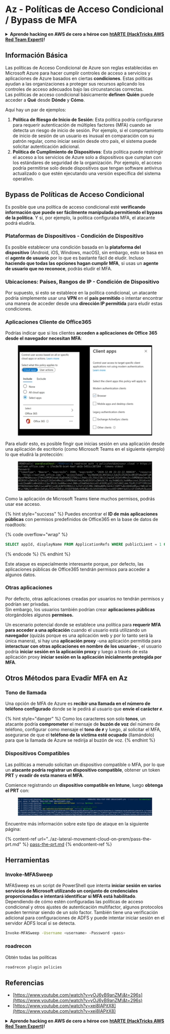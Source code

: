 # Az - Políticas de Acceso Condicional / Bypass de MFA

<details>

<summary><strong>Aprende hacking en AWS de cero a héroe con</strong> <a href="https://training.hacktricks.xyz/courses/arte"><strong>htARTE (HackTricks AWS Red Team Expert)</strong></a><strong>!</strong></summary>

Otras formas de apoyar a HackTricks:

* Si quieres ver a tu **empresa anunciada en HackTricks** o **descargar HackTricks en PDF**, consulta los [**PLANES DE SUSCRIPCIÓN**](https://github.com/sponsors/carlospolop)!
* Consigue el [**merchandising oficial de PEASS & HackTricks**](https://peass.creator-spring.com)
* Descubre [**La Familia PEASS**](https://opensea.io/collection/the-peass-family), nuestra colección de [**NFTs**](https://opensea.io/collection/the-peass-family) exclusivos
* **Únete al** 💬 [**grupo de Discord**](https://discord.gg/hRep4RUj7f) o al [**grupo de telegram**](https://t.me/peass) o **sigue** a **Twitter** 🐦 [**@carlospolopm**](https://twitter.com/carlospolopm)**.**
* **Comparte tus trucos de hacking enviando PRs a los repositorios de github de** [**HackTricks**](https://github.com/carlospolop/hacktricks) y [**HackTricks Cloud**](https://github.com/carlospolop/hacktricks-cloud).

</details>

## Información Básica

Las políticas de Acceso Condicional de Azure son reglas establecidas en Microsoft Azure para hacer cumplir controles de acceso a servicios y aplicaciones de Azure basados en ciertas **condiciones**. Estas políticas ayudan a las organizaciones a proteger sus recursos aplicando los controles de acceso adecuados bajo las circunstancias correctas.\
Las políticas de acceso condicional básicamente **definen** **Quién** puede acceder a **Qué** desde **Dónde** y **Cómo**.

Aquí hay un par de ejemplos:

1. **Política de Riesgo de Inicio de Sesión**: Esta política podría configurarse para requerir autenticación de múltiples factores (MFA) cuando se detecta un riesgo de inicio de sesión. Por ejemplo, si el comportamiento de inicio de sesión de un usuario es inusual en comparación con su patrón regular, como iniciar sesión desde otro país, el sistema puede solicitar autenticación adicional.
2. **Política de Cumplimiento de Dispositivos**: Esta política puede restringir el acceso a los servicios de Azure solo a dispositivos que cumplan con los estándares de seguridad de la organización. Por ejemplo, el acceso podría permitirse solo desde dispositivos que tengan software antivirus actualizado o que estén ejecutando una versión específica del sistema operativo.

## Bypass de Políticas de Acceso Condicional

Es posible que una política de acceso condicional esté **verificando información que puede ser fácilmente manipulada permitiendo el bypass de la política**. Y si, por ejemplo, la política configuraba MFA, el atacante podrá eludirla.

### Plataformas de Dispositivos - Condición de Dispositivo

Es posible establecer una condición basada en la **plataforma del dispositivo** (Android, iOS, Windows, macOS), sin embargo, esto se basa en el **agente de usuario** por lo que es bastante fácil de eludir. Incluso **haciendo que todas las opciones hagan cumplir MFA**, si usas un **agente de usuario que no reconoce**, podrás eludir el MFA.

### Ubicaciones: Países, Rangos de IP - Condición de Dispositivo

Por supuesto, si esto se establece en la política condicional, un atacante podría simplemente usar una **VPN** en el **país permitido** o intentar encontrar una manera de acceder desde una **dirección IP permitida** para eludir estas condiciones.

### Aplicaciones Cliente de Office365

Podrías indicar que si los clientes **acceden a aplicaciones de Office 365 desde el navegador necesitan MFA**:

<figure><img src="../../../.gitbook/assets/image (129).png" alt=""><figcaption></figcaption></figure>

Para eludir esto, es posible fingir que inicias sesión en una aplicación desde una aplicación de escritorio (como Microsoft Teams en el siguiente ejemplo) lo que eludirá la protección:

<figure><img src="../../../.gitbook/assets/image (130).png" alt=""><figcaption></figcaption></figure>

Como la aplicación de Microsoft Teams tiene muchos permisos, podrás usar ese acceso.

{% hint style="success" %}
Puedes encontrar el **ID de más aplicaciones públicas** con permisos predefinidos de Office365 en la base de datos de roadtools:

{% code overflow="wrap" %}
```sql
SELECT appId, displayName FROM ApplicationRefs WHERE publicCLient = 1 ORDER BY displayName ASC
```
{% endcode %}
{% endhint %}

Este ataque es especialmente interesante porque, por defecto, las aplicaciones públicas de Office365 tendrán permisos para acceder a algunos datos.

### Otras aplicaciones

Por defecto, otras aplicaciones creadas por usuarios no tendrán permisos y podrían ser privadas.\
Sin embargo, los usuarios también podrían crear **aplicaciones públicas** otorgándoles algunos **permisos.**

Un escenario potencial donde se establece una política para **requerir MFA para acceder a una aplicación** cuando el usuario está utilizando un **navegador** (quizás porque es una aplicación web y por lo tanto será la única manera), si hay una **aplicación proxy** -una aplicación permitida para **interactuar con otras aplicaciones en nombre de los usuarios**-, el usuario podría **iniciar sesión en la aplicación proxy** y luego a través de esta aplicación proxy **iniciar sesión en la aplicación inicialmente protegida por MFA**.

## Otros Métodos para Evadir MFA en Az

### Tono de llamada

Una opción de MFA de Azure es **recibir una llamada en el número de teléfono configurado** donde se le pedirá al usuario que **envíe el carácter `#`**.

{% hint style="danger" %}
Como los caracteres son solo **tonos**, un atacante podría **comprometer** el mensaje de **buzón de voz** del número de teléfono, configurar como mensaje el **tono de `#`** y luego, al solicitar el MFA, asegurarse de que el **teléfono de la víctima esté ocupado** (llamándolo) para que la llamada de Azure se redirija al buzón de voz.
{% endhint %}

### Dispositivos Compatibles

Las políticas a menudo solicitan un dispositivo compatible o MFA, por lo que un **atacante podría registrar un dispositivo compatible**, obtener un token **PRT** y **evadir de esta manera el MFA**.

Comience registrando un **dispositivo compatible en Intune**, luego **obtenga el PRT** con:

<figure><img src="../../../.gitbook/assets/image (131).png" alt=""><figcaption></figcaption></figure>

Encuentre más información sobre este tipo de ataque en la siguiente página:

{% content-ref url="../az-lateral-movement-cloud-on-prem/pass-the-prt.md" %}
[pass-the-prt.md](../az-lateral-movement-cloud-on-prem/pass-the-prt.md)
{% endcontent-ref %}

## Herramientas

### Invoke-MFASweep

MFASweep es un script de PowerShell que intenta **iniciar sesión en varios servicios de Microsoft utilizando un conjunto de credenciales proporcionadas e intentará identificar si MFA está habilitado**. Dependiendo de cómo estén configuradas las políticas de acceso condicional y otros ajustes de autenticación multifactor, algunos protocolos pueden terminar siendo de un solo factor. También tiene una verificación adicional para configuraciones de ADFS y puede intentar iniciar sesión en el servidor ADFS local si se detecta.
```bash
Invoke-MFASweep -Username <username> -Password <pass>
```
### roadrecon

Obtén todas las políticas
```bash
roadrecon plugin policies
```
## Referencias

* [https://www.youtube.com/watch?v=yOJ6yB9anZM\&t=296s](https://www.youtube.com/watch?v=yOJ6yB9anZM\&t=296s)
* [https://www.youtube.com/watch?v=xei8lAPitX8](https://www.youtube.com/watch?v=xei8lAPitX8)

<details>

<summary><strong>Aprende hacking en AWS de cero a héroe con</strong> <a href="https://training.hacktricks.xyz/courses/arte"><strong>htARTE (HackTricks AWS Red Team Expert)</strong></a><strong>!</strong></summary>

Otras formas de apoyar a HackTricks:

* Si quieres ver a tu **empresa anunciada en HackTricks** o **descargar HackTricks en PDF** consulta los [**PLANES DE SUSCRIPCIÓN**](https://github.com/sponsors/carlospolop)!
* Consigue el [**merchandising oficial de PEASS & HackTricks**](https://peass.creator-spring.com)
* Descubre [**La Familia PEASS**](https://opensea.io/collection/the-peass-family), nuestra colección de [**NFTs**](https://opensea.io/collection/the-peass-family) exclusivos
* **Únete al** 💬 [**grupo de Discord**](https://discord.gg/hRep4RUj7f) o al [**grupo de telegram**](https://t.me/peass) o **sigue** a **Twitter** 🐦 [**@carlospolopm**](https://twitter.com/carlospolopm)**.**
* **Comparte tus trucos de hacking enviando PRs a los repositorios de github** [**HackTricks**](https://github.com/carlospolop/hacktricks) y [**HackTricks Cloud**](https://github.com/carlospolop/hacktricks-cloud).

</details>
